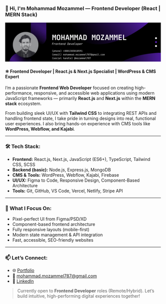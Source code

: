 ### 👋 Hi, I'm Mohammad Mozammel — Frontend Developer (React | MERN Stack)

![Frontend Developer | React.js | Next.js | Tailwind CSS | WordPress](https://github.com/mozammel787/mozammel787/blob/main/git%20banner.png?raw=true)

#### ⚛️ Frontend Developer | React.js & Next.js Specialist | WordPress & CMS Expert

I’m a passionate **Frontend Web Developer** focused on creating high-performance, responsive, and accessible web applications using modern JavaScript frameworks — primarily **React.js** and **Next.js** within the **MERN stack** ecosystem.

From building sleek UI/UX with **Tailwind CSS** to integrating REST APIs and handling frontend state, I take pride in turning designs into real, functional user experiences. I also bring hands-on experience with CMS tools like **WordPress, Webflow, and Kajabi**.

---

### 🛠️ Tech Stack:
- **Frontend:** React.js, Next.js, JavaScript (ES6+), TypeScript, Tailwind CSS, SCSS
- **Backend (basic):** Node.js, Express.js, MongoDB
- **CMS & Tools:** WordPress, Webflow, Kajabi, Firebase
- **UI/UX:** Figma to Code, Responsive Design, Component-Based Architecture
- **Tools:** Git, GitHub, VS Code, Vercel, Netlify, Stripe API

---

### 🌟 What I Focus On:
- Pixel-perfect UI from Figma/PSD/XD
- Component-based frontend architecture
- Fully responsive layouts (mobile-first)
- Modern state management & API integration
- Fast, accessible, SEO-friendly websites

---

### 📫 Let’s Connect:
- 🌐 [Portfolio](https://mohammad-mozammel.web.app)
- 📧 mohammad.mozammel787@gmail.com
- 🔗 [LinkedIn](https://linkedin.com/in/mozammel787)

> Currently open to **Frontend Developer** roles (Remote/Hybrid). Let’s build intuitive, high-performing digital experiences together!
